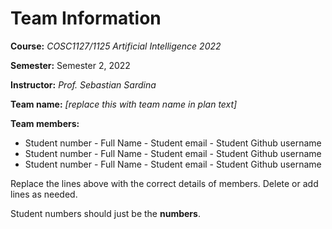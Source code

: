 # Team Information

**Course:** _COSC1127/1125 Artificial Intelligence 2022_

**Semester:** Semester 2, 2022

**Instructor:** _Prof. Sebastian Sardina_

**Team name:** _[replace this with team name in plan text]_

**Team members:**

* Student number - Full Name - Student email - Student Github username
* Student number - Full Name - Student email - Student Github username
* Student number - Full Name - Student email - Student Github username

Replace the lines above with the correct details of members. Delete or add lines as needed.

Student numbers should just be the **numbers**.